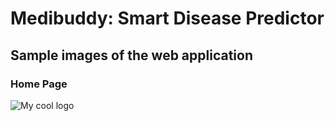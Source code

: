 # Medibuddy: Smart Disease Predictor

## Sample images of the web application

### Home Page
<img src="images/main_1.png" alt="My cool logo"/>
<br>


